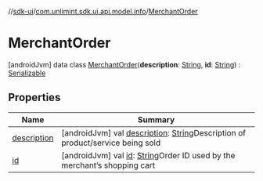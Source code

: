 //[sdk-ui](../../../index.md)/[com.unlimint.sdk.ui.api.model.info](../index.md)/[MerchantOrder](index.md)



# MerchantOrder  
 [androidJvm] data class [MerchantOrder](index.md)(**description**: [String](https://kotlinlang.org/api/latest/jvm/stdlib/kotlin/-string/index.html), **id**: [String](https://kotlinlang.org/api/latest/jvm/stdlib/kotlin/-string/index.html)) : [Serializable](https://developer.android.com/reference/kotlin/java/io/Serializable.html)   


## Properties  
  
|  Name |  Summary | 
|---|---|
| <a name="com.unlimint.sdk.ui.api.model.info/MerchantOrder/description/#/PointingToDeclaration/"></a>[description](description.md)| <a name="com.unlimint.sdk.ui.api.model.info/MerchantOrder/description/#/PointingToDeclaration/"></a> [androidJvm] val [description](description.md): [String](https://kotlinlang.org/api/latest/jvm/stdlib/kotlin/-string/index.html)Description of product/service being sold   <br>|
| <a name="com.unlimint.sdk.ui.api.model.info/MerchantOrder/id/#/PointingToDeclaration/"></a>[id](id.md)| <a name="com.unlimint.sdk.ui.api.model.info/MerchantOrder/id/#/PointingToDeclaration/"></a> [androidJvm] val [id](id.md): [String](https://kotlinlang.org/api/latest/jvm/stdlib/kotlin/-string/index.html)Order ID used by the merchant’s shopping cart   <br>|

